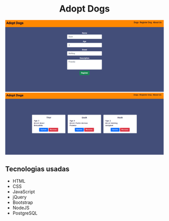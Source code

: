 <div align="center">
  <h1>Adopt Dogs</h1>
  <img src="src/imgs/adoptdogs1.png" > 
  <img src="src/imgs/adoptdogs2.png" >
</div>
</div>

## Tecnologias usadas
* HTML
* CSS
* JavaScript
* jQuery
* Bootstrap
* NodeJS
* PostgreSQL



